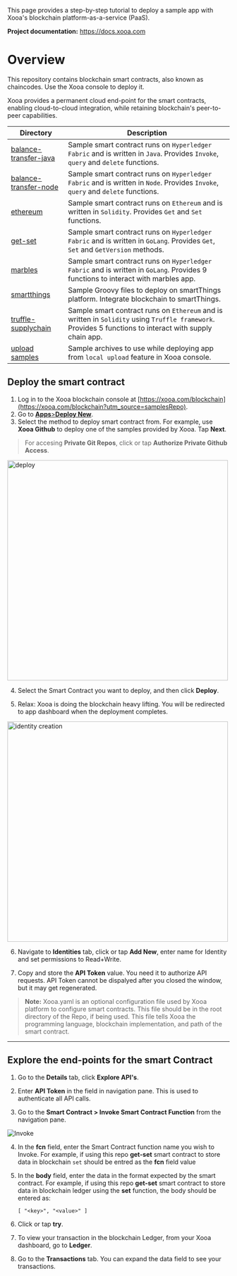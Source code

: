 
This page provides a step-by-step tutorial to deploy a sample app with Xooa's blockchain platform-as-a-service (PaaS).

**Project documentation:** <https://docs.xooa.com>

# Overview

This repository contains blockchain smart contracts, also known as chaincodes. Use the Xooa console to deploy it.

Xooa provides a permanent cloud end-point for the smart contracts, enabling cloud-to-cloud integration, while retaining blockchain's peer-to-peer capabilities.

|Directory                |Description                          |
|----------------|-------------------------------|
|[balance-transfer-java](https://github.com/Xooa/samples/tree/master/balance-transfer-java)|Sample smart contract runs on `Hyperledger Fabric` and is written in `Java`. Provides `Invoke`, `query` and `delete` functions.
|[balance-transfer-node](https://github.com/Xooa/samples/tree/master/balance-transfer-node)          |Sample smart contract runs on `Hyperledger Fabric` and is written in `Node`. Provides `Invoke`, `query` and `delete` functions.           
|[ethereum](https://github.com/Xooa/samples/tree/master/ethereum)          |Sample smart contract runs on `Ethereum` and is written in `Solidity`. Provides `Get` and `Set` functions.
|[get-set](https://github.com/Xooa/samples/tree/master/get-set)          |Sample smart contract runs on `Hyperledger Fabric` and is written in `GoLang`. Provides `Get`, `Set` and `GetVersion` methods.
|[marbles](https://github.com/Xooa/samples/tree/master/marbles)          |Sample smart contract runs on `Hyperledger Fabric` and is written in `GoLang`. Provides 9 functions to interact with marbles app.
|[smartthings](https://github.com/Xooa/samples/tree/master/smartthings)          |Sample Groovy files  to deploy on smartThings platform. Integrate blockchain to smartThings.
|[truffle-supplychain](https://github.com/Xooa/samples/tree/master/truffle-supplychain)          |Sample smart contract runs on `Ethereum` and is written in `Solidity` using `Truffle framework`. Provides 5 functions to interact with supply chain app.
|[upload samples](https://github.com/Xooa/samples/tree/master/upload-samples)          |Sample archives to use while deploying app from `local upload` feature in Xooa console.

## Deploy the smart contract


1. Log in to the Xooa blockchain console at [https://xooa.com/blockchain](https://xooa.com/blockchain?utm_source=samplesRepo).
2. Go to [**Apps**>**Deploy New**](https://xooa.com/blockchain/new-app).
3. Select the method to deploy smart contract from. For example, use **Xooa Github** to deploy one of the samples provided by Xooa. Tap **Next**.
  > For accesing **Private Git Repos**, click or tap **Authorize Private Github Access**.

<img src="https://github.com/Xooa/samples/blob/master/images/deploy.gif" alt="deploy" width="500px"/>

4. Select the Smart Contract you want to deploy, and then click **Deploy**.

5. Relax:  Xooa is doing the blockchain heavy lifting. You will be redirected to app dashboard when the deployment completes.

<img src="https://github.com/Xooa/samples/blob/master/images/identity.gif" alt="identity creation" width="500px"/>

6.  Navigate to **Identities** tab, click or tap **Add New**, enter name for Identity  and set permissions to Read+Write. 

7. Copy and store the **API Token** value. You need it to authorize API requests. API Token cannot be dispalyed after you closed the window, but it may get regenerated. 

> **Note:** Xooa.yaml is an optional configuration file used by Xooa platform to configure smart contracts. This file should be in the root directory of the Repo, if being used. This file tells Xooa the programming language, blockchain implementation, and path of the smart contract.

___

## Explore the end-points for the smart Contract

1. Go to the **Details** tab, click **Explore API's**.

2. Enter **API Token** in the field in navigation pane. This is used to authenticate all API calls.

3. Go to the **Smart Contract > Invoke Smart Contract Function** from the navigation pane.

<img src="https://github.com/Xooa/samples/blob/master/images/invoke.gif" alt="Invoke"/>

4. In the **fcn** field, enter the Smart Contract function name you wish to Invoke. 
For example, if using this repo **get-set** smart contract to store data in blockchain `set` should be entred as the **fcn** field value 

5. In the **body** field, enter the data in the format expected by the smart contract. 
For example, if using this repo **get-set** smart contract to store data in blockchain ledger using the **set** function, the body should be entered as: 

    `[ "<key>", "<value>" ]`

6. Click or tap  **try**.

7. To view your transaction in the blockchain Ledger, from your Xooa dashboard, go to **Ledger**.

8.  Go to the **Transactions** tab.
You can expand the data field to see your transactions.
